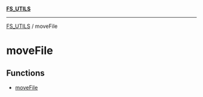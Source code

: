 [**FS_UTILS**](../README.md)

***

[FS_UTILS](../README.md) / moveFile

# moveFile

## Functions

- [moveFile](functions/moveFile.md)
